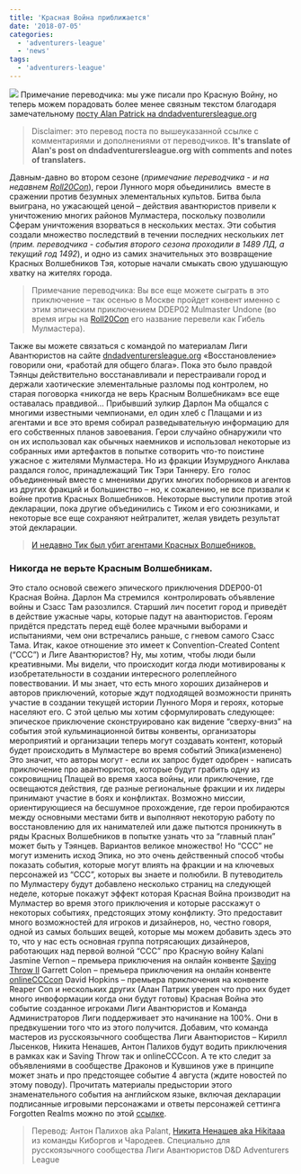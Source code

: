 ```yaml
---
title: 'Красная Война приближается'
date: '2018-07-05'
categories:
  - 'adventurers-league'
  - 'news'
tags:
  - 'adventurers-league'
---
```


![](https://adventurersleague.files.wordpress.com/2018/07/redwariscoming.png) Примечание переводчика: мы уже писали про Красную Войну, но теперь можем порадовать более менее связным текстом благодаря замечательному [посту Alan Patrick на dndadventurersleague.org](http://dndadventurersleague.org/ccc-red-war/)

> Disclaimer: это перевод поста по вышеуказанной ссылке с комментариями и дополнениями от переводчиков. **It's translate of Alan's post on dndadventurersleague.org with comments and notes of translaters.**

Давным-давно во втором сезоне (_примечание переводчика - и на недавнем [Roll20Con](https://adventurersleague.wordpress.com/roll20con2018/)_), герои Лунного моря обьединились  вместе в сражении против безумных элементальных культов. Битва была выиграна, но ужасающей ценой – действия авантюристов привели к уничтожению многих районов Мулмастера, поскольку позволили Сферам уничтожения взорваться в нескольких местах. Эти события создали множество последствий в течении последних нескольких лет (_прим. переводчика_ - *события второго сезона проходили в 1489 ЛД, а текущий год 1492*), и одно из самих значительных это возвращение Красных Волшебников Тэя, которые начали смыкать свою удушающую хватку на жителях города.

> Примечание переводчика: Вы все еще можете сыграть в это приключение – так осенью в Москве пройдет конвент именно с этим эпическим приключением DDEP02 Mulmaster Undone (во время игры на [Roll20Con](https://adventurersleague.wordpress.com/roll20con2018/) его название перевели как Гибель Мулмастера).

Также вы можете связаться с командой по материалам Лиги Авантюристов на сайте [dndadventurersleague.org](http://dndadventurersleague.org/) «Восстановление» говорили они, «работай для общего блага». Пока это было правдой Тэянцы действительно восстанавливали и перестраивали город и держали хаотические элементальные разломы под контролем, но старая поговорка «никогда не верь Красным Волшебникам» все еще оставалась правдивой… Прибывший зулкир Дарлон Ма общался с многими известными чемпионами, ел один хлеб с Плащами и из агентами и все это время собирал разведывательную информацию для его собственных планов завоевания. Герои случайно обнаружили что он их использовал как обычных наемников и использовал некоторые из собранных ими артефактов в попытке сотворить что-то поистине ужасное с жителями Мулмастера. Но из фракции Изумрудного Анклава раздался голос, принадлежащий Тик Тэри Таннеру. Его  голос объединенный вместе с мнениями других многих поборников и агентов из других фракций и большинство – но, к сожалению, не все призвали к войне против Красных Волшебников. Некоторые выступили против этой декларации, пока другие объединились с Тиком и его союзниками, и некоторые все еще сохраняют нейтралитет, желая увидеть результат этой декларации.

> [И недавно Тик был убит агентами Красных Волшебников.](https://adventurersleague.wordpress.com/2018/05/06/тик-тарри-танер-убит-красными-волшебн/)

### Никогда не верьте Красным Волшебникам.

Это стало основой свежего эпического приключения DDEP00-01 Красная Война. Дарлон Ма стремился  контролировать объявление войны и Сзасс Там разозлился. Старший лич посетит город и приведёт в действие ужасные чары, которые падут на авантюристов. Героям придётся предстать перед ещё более мрачными выборами и испытаниями, чем они встречались раньше, с гневом самого Сзасс Тама. Итак, какое отношение это имеет к Convention-Created Content (“CCC”) и Лиге Авантюристов? Ну, мы хотим, чтобы люди были креативными. Мы видели, что происходит когда люди мотивированы к изобретательности в создании интересного ролеплейного повествовании. И мы знает, что есть много хороших дизайнеров и авторов приключений, которые ждут подходящей возможности принять участие в создании текущей истории Лунного Моря и героях, которые населяют его. С этой целью мы хотим сформулировать следующее: эпическое приключение сконструировано как видение “сверху-вниз” на события этой кульминационной битвы конвенты, организаторы мероприятий и организации теперь могут создавать контент, который будет происходить в Мулмастере во время событий Эпика(изменено) Это значит, что авторы могут - если их запрос будет одобрен - написать приключение про авантюристов, которые будут грабить одну из сокровищниц Плащей во время хаоса войны, или приключение, где освещаются действия, где разные региональные фракции и их лидеры принимают участие в боях и конфликтах. Возможно миссии, ориентирующиеся на бесшумное прохождение, где герои пробираются между основными местами битв и выполняют некоторую работу по восстановлению для их нанимателей или даже пытются проникнуть в ряды Красных Волшебников в попытке узнать что за “главный план” может быть у Тэянцев. Вариантов великое множество! Но “ССС” не могут изменить исход Эпика, но это очень действенный способ чтобы показать события, которые могут влиять на фракции и на ключевых персонажей из “ССС”, которых вы знаете и полюбили. В путеводитель по Мулмастеру будут добавлено несколько страниц на следующей неделе, которые покажут эффект которая Красная Война производит на Мулмастер во время этого приключения и которые расскажут о некоторых событиях, предстоящих этому конфликту. Это предоставит много возможностей для игроков и дизайнеров, но, честно говоря, одной из самых больших вещей, которые мы можем добавить здесь это то, что у нас есть основная группа потрясающих дизайнеров, работающих над первой волной “CCC” про Красную войну Kalani Jasmine Vernon – премьера приключения на онлайн конвенте [Saving Throw II](https://www.facebook.com/groups/123089628554692/?hc_location=group) Garrett Colon – премьера приключения на онлайн конвенте [onlineCCCcon](http://oncccon.com/) David Hopkins – премьера приключения на конвенте Reaper Con и нескольких других (Алан Патрик уверен что про них будет много инвоформации когда они будут готовы) Красная Война это событие созданное игроками Лиги Авантюристов и Команда Администраторов Лиги поддерживает это начинание на 100%. Они в предвкушении того что из этого получится. Добавим, что команда мастеров из русскоязычного сообщества Лиги Авантюристов – Кирилл Лысенков, Никита Ненашев, Антон Палихов будут водить приключения в рамках как и Saving Throw так и onlineCCCcon. А те кто следит за объявлениями в сообществе Драконов и Кувшинов уже в принципе может знать и про предстоящее событие 4 августа (ждите новостей по этому поводу). Прочитать материалы предыстории этого знаменательного события на английском языке, включая декларации подписанные игровыми персонажами и ответы персонажей сеттинга Forgotten Realms можно по этой [ссылке](https://drive.google.com/file/d/1BvZv2elwE1sVHWAJ2MQpTuBVP5pKnDzf/view?usp=sharing).

> Перевод: Антон Палихов aka Palant, [Никита Ненашев aka Hikitaaa](https://vk.com/augustvonwerder) из команды Киборгов и Чародеев. Специально для русскоязычного сообщества Лиги Авантюристов D&D Adventurers League

